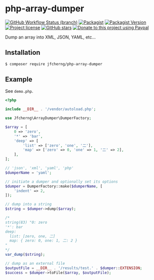 # php-array-dumper

[![GitHub Workflow Status (branch)](https://img.shields.io/github/actions/workflow/status/jfcherng/php-array-dumper/php.yml?branch=master&style=flat-square)](https://github.com/jfcherng/php-array-dumper/actions)
[![Packagist](https://img.shields.io/packagist/dt/jfcherng/php-array-dumper?style=flat-square)](https://packagist.org/packages/jfcherng/php-array-dumper)
[![Packagist Version](https://img.shields.io/packagist/v/jfcherng/php-array-dumper?style=flat-square)](https://packagist.org/packages/jfcherng/php-array-dumper)
[![Project license](https://img.shields.io/github/license/jfcherng/php-array-dumper?style=flat-square)](https://github.com/jfcherng/php-array-dumper/blob/master/LICENSE)
[![GitHub stars](https://img.shields.io/github/stars/jfcherng/php-array-dumper?style=flat-square&logo=github)](https://github.com/jfcherng/php-array-dumper/stargazers)
[![Donate to this project using Paypal](https://img.shields.io/badge/paypal-donate-blue.svg?style=flat-square&logo=paypal)](https://www.paypal.me/jfcherng/5usd)

Dump an array into XML, JSON, YAML, etc...


## Installation

```bash
$ composer require jfcherng/php-array-dumper
```


## Example

See `demo.php`.

```php
<?php

include __DIR__ . '/vendor/autoload.php';

use Jfcherng\ArrayDumper\DumperFactory;

$array = [
    0 => 'zero',
    '*' => 'bar',
    'deep' => [
        'list' => ['zero', 'one', '二'],
        'map' => ['zero' => 0, 'one' => 1, '二' => 2],
    ],
];

// 'json', 'xml', 'yaml', 'php'
$dumperName = 'yaml';

// initiate a dumper and optionally set its options
$dumper = DumperFactory::make($dumperName, [
    'indent' => 2,
]);

// dump into a string
$string = $dumper->dump($array);

/*
string(83) "0: zero
'*': bar
deep:
  list: [zero, one, 二]
  map: { zero: 0, one: 1, 二: 2 }
"
*/
var_dump($string);

// dump as an external file
$outputFile = __DIR__ . '/results/test.' . $dumper::EXTENSION;
$success = $dumper->toFile($array, $outputFile);
```
